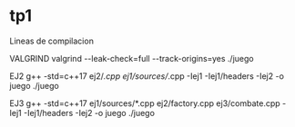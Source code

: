 # tp1

Lineas de compilacion

VALGRIND
valgrind --leak-check=full --track-origins=yes ./juego

EJ2
g++ -std=c++17 ej2/*.cpp ej1/sources/*.cpp -Iej1 -Iej1/headers -Iej2 -o juego
./juego

EJ3
g++ -std=c++17 ej1/sources/*.cpp ej2/factory.cpp ej3/combate.cpp -Iej1 -Iej1/headers -Iej2 -o juego
./juego
